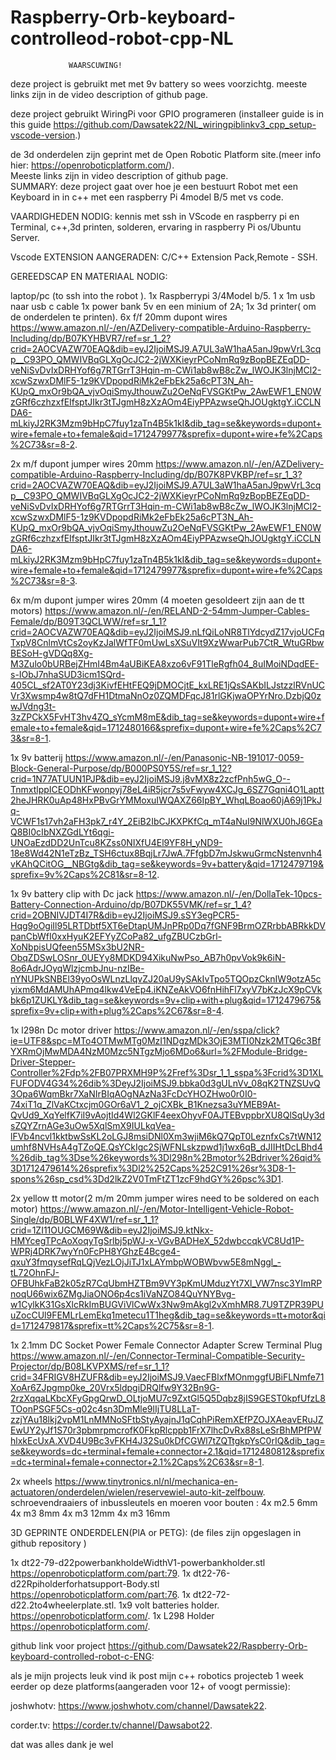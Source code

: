 # Raspberry-Orb-keyboard-controlleod-robot-cpp-NL

                 WAARSCUWING!
deze  project is gebruikt met
met 9v battery so wees voorzichtg.
meeste links zijn in de video description of github page.

deze project gebruikt WiringPi voor  GPIO programeren (installeer guide is in this guide https://github.com/Dawsatek22/NL_wiringpiblinkv3_cpp_setup-vscode-version.)

de 3d onderdelen zijn geprint met de Open Robotic Platform site.(meer info hier: https://openroboticplatform.com/).    
Meeste links zijn in video description of github page.      
                 SUMMARY:
deze   project gaat over hoe je een   bestuurt Robot met een Keyboard in
in c++ met een  raspberry Pi 4model B/5 met vs code.
    
VAARDIGHEDEN NODIG:
kennis met ssh in VScode en raspberry pi en Terminal,
c++,3d printen, solderen, ervaring in raspberry Pi os/Ubuntu Server.

Vscode EXTENSION AANGERADEN:
C/C++ Extension Pack,Remote - SSH.


GEREEDSCAP EN MATERIAAL NODIG:

laptop/pc (to ssh into the robot ).
1x Raspberrypi 3/4Model b/5.
1 x 1m usb naar usb c cable 
1x power bank 5v en een minium of 2A;
1x 3d printer( om de onderdelen te printen).
6x f/f 20mm dupont wires https://www.amazon.nl/-/en/AZDelivery-compatible-Arduino-Raspberry-Including/dp/B07KYHBVR7/ref=sr_1_2?crid=2AOCVAZW70EAQ&dib=eyJ2IjoiMSJ9.A7UL3aW1haA5anJ9pwVrL3cqp__C93PO_QMWIVBqGLXgOcJC2-2jWXKieyrPCoNmRq9zBopBEZEqDD-veNiSvDvIxDRHYof6g7RTGrrT3Hqin-m-CWi1ab8wB8cZw_lWOJK3lnjMCl2-xcwSzwxDMlF5-1z9KVDpopdRiMk2eFbEk25a6cPT3N_Ah-KUpQ_mxOr9bQA_vjvOqiSmyJthouwZu2OeNqFVSGKtPw_2AwEWF1_EN0WzGRf6czhzxfEIfsptJIkr3tTJgmH8zXzAOm4EiyPPAzwseQhJOUgktgY.iCCLNDA6-mLkiyJ2RK3Mzm9bHpC7fuy1zaTn4B5k1kI&dib_tag=se&keywords=dupont+wire+female+to+female&qid=1712479977&sprefix=dupont+wire+fe%2Caps%2C73&sr=8-2.

2x m/f dupont jumper wires 20mm https://www.amazon.nl/-/en/AZDelivery-compatible-Arduino-Raspberry-Including/dp/B07K8PVKBP/ref=sr_1_3?crid=2AOCVAZW70EAQ&dib=eyJ2IjoiMSJ9.A7UL3aW1haA5anJ9pwVrL3cqp__C93PO_QMWIVBqGLXgOcJC2-2jWXKieyrPCoNmRq9zBopBEZEqDD-veNiSvDvIxDRHYof6g7RTGrrT3Hqin-m-CWi1ab8wB8cZw_lWOJK3lnjMCl2-xcwSzwxDMlF5-1z9KVDpopdRiMk2eFbEk25a6cPT3N_Ah-KUpQ_mxOr9bQA_vjvOqiSmyJthouwZu2OeNqFVSGKtPw_2AwEWF1_EN0WzGRf6czhzxfEIfsptJIkr3tTJgmH8zXzAOm4EiyPPAzwseQhJOUgktgY.iCCLNDA6-mLkiyJ2RK3Mzm9bHpC7fuy1zaTn4B5k1kI&dib_tag=se&keywords=dupont+wire+female+to+female&qid=1712479977&sprefix=dupont+wire+fe%2Caps%2C73&sr=8-3.

6x m/m dupont jumper wires 20mm (4 moeten gesoldeert zijn aan de  tt motors) https://www.amazon.nl/-/en/RELAND-2-54mm-Jumper-Cables-Female/dp/B09T3QCLWW/ref=sr_1_1?crid=2AOCVAZW70EAQ&dib=eyJ2IjoiMSJ9.nLfQiLoNR8TlYdcydZ17vjoUCFqTxpV8CnlmVtCs2oyKzJalWfTF0mUwLsXSuVIt9XzWwarPub7CtR_WtuGRbwBESoH-gVDQq8Xg-M3Zulo0bURBejZHmI4Bm4aUBiKEA8xzo6vF91TleRgfh04_8uIMoiNDqdEE-s-IObJ7nhaSUD3icm1SQrd-405CL_sf2AT0Y23dj3KivfEHtFEQ9jDMOCjtE_kxLRE1jQsSAKbILJstzzlRVnUCVr3Xwsmp4w8tQ7dFH1DtmaNnOz0ZQMDFqcJ81rlGKjwaOPYrNro.DzbjQ0zwJVdng3t-3zZPCkX5FvHT3hv4ZQ_sYcmM8mE&dib_tag=se&keywords=dupont+wire+female+to+female&qid=1712480166&sprefix=dupont+wire+fe%2Caps%2C73&sr=8-1.

1x 9v batterij https://www.amazon.nl/-/en/Panasonic-NB-191017-0059-Block-General-Purpose/dp/B000PS0Y5S/ref=sr_1_12?crid=1N77ATUUN1PJP&dib=eyJ2IjoiMSJ9.j8vMX8z2zcfPnh5wG_O--TnmxtlppICEODhKFwonpyj78eL4iR5jcr7s5vFwyw4XCJg_6SZ7Gqni4O1Laptt2heJHRK0uAp48HxPBvGrYMMoxuIWQAXZ66IpBY_WhqLBoao60jA69j1PkJq-VCWF1s17vh2aFH3pk7_r4Y_2EiB2IbCJKXPKfCq_mT4aNuI9NlWXU0hJ6GEaQ8BI0cIbNXZGdLYt6qgi-UNOaEzdDD2UnTcu8KZss0NIXfU4El9YF8H_yND9-18e8Wd42N1eTzBz_TSH6ctux8BqjLr7JwA.7FfgbD7mJskwuGrmcNstenvnh4vKAhQCitOG__NBGtg&dib_tag=se&keywords=9v+battery&qid=1712479719&sprefix=9v%2Caps%2C81&sr=8-12.

1x 9v battery clip with Dc jack https://www.amazon.nl/-/en/DollaTek-10pcs-Battery-Connection-Arduino/dp/B07DK55VMK/ref=sr_1_4?crid=2OBNIVJDT4I7R&dib=eyJ2IjoiMSJ9.sSY3egPCR5-Hqg9oOgiIl95LRTDbtf5XT6eDtapUMJnPRp0Dq7fGNF9BrmOZRrbbABRkkDVpanCbWfI0xxHyuK2EFYyZCoPa82_ufgZBUCzbGrl-XoNbpisUQfeen55MSx3bU2NR-ObqZDSwLOSnr_0UEYy8MDKD94XikuNwPso_AB7h0pvVok9k6iN-8o6AdrJOyqWlzjcmbJnu-nzIBe-nYNUPkSNBEl39yoOsWLnzLlqvZJ20aU9ySAkIvTpo5TQOpzCknIW9otzA5cyixm6MdAMUhAPmq4lkw4VeEp4.iKNZeAkVO6fnHihFl7xyV7bKzJcX9pCVkbk6p1ZUKLY&dib_tag=se&keywords=9v+clip+with+plug&qid=1712479675&sprefix=9v+clip+with+plug%2Caps%2C67&sr=8-4. 

1x l298n Dc motor driver https://www.amazon.nl/-/en/sspa/click?ie=UTF8&spc=MTo4OTMwMTg0MzI1NDgzMDk3OjE3MTI0Nzk2MTQ6c3BfYXRmOjMwMDA4NzM0Mzc5NTgzMjo6MDo6&url=%2FModule-Bridge-Driver-Stepper-Controller%2Fdp%2FB07PRXMH9P%2Fref%3Dsr_1_1_sspa%3Fcrid%3D1XLFUFODV4G34%26dib%3DeyJ2IjoiMSJ9.bbka0d3gULnVv_08qK2TNZSUvQ3Opa6WqmBkr7XaNIrBIqAOgNAzNa3FcDcYHOZHwo0r0I0-74xiT1q_ZlVaKCtxcjm0GOr6aV1_2_ojCXBk_B1Knezsa3uYMEB9At-QvUd9_XqYelfK7iI9vAojtId4Wl2GKlF4eexOhyvF0AJTEBvppbrXU8QlSqUy3dsZQYZrnAGe3uOw5XqlSmX9IULkqVea-lFVb4ncvl1kktbwSsKL2oLGJ8msiDNl0Xm3wjiM6kQ7QpT0LeznfxCs7tWN12umhf8NVHsA4gTZoQE.QsYCkIgc2SjWFNLskzpwd1j1wx6qB_dJIIHtDcLBhd4%26dib_tag%3Dse%26keywords%3Dl298n%2Bmotor%2Bdriver%26qid%3D1712479614%26sprefix%3Dl2%252Caps%252C91%26sr%3D8-1-spons%26sp_csd%3Dd2lkZ2V0TmFtZT1zcF9hdGY%26psc%3D1.

2x yellow tt motor(2 m/m 20mm jumper wires need to be soldered on each motor) https://www.amazon.nl/-/en/Motor-Intelligent-Vehicle-Robot-Single/dp/B0BLWF4XW1/ref=sr_1_1?crid=1ZI11OUGCM69W&dib=eyJ2IjoiMSJ9.ktNkx-HMYcegTPcAoXoqyTgSrlbj5pWJ-x-VGvBADHeX_52dwbccqkVC8Ud1P-WPRj4DRK7wyYn0FcPH8YGhzE4Bcge4-qxuY3fmqysefRqLQjVezLOjJiTJ1xLAYmbpWOBWbvw5E8mNggl_-tL72OhnFJ-OFBUhkFaB2k05zR7CqUbmHZTBm9VY3pKmUMduzYt7Xl_VW7nsc3YImRPnoqU66wix6ZMgJiaONO6p4cs1iVaNZO84QuYNYBvg-w1CylkK31GsXlcRkImBUGViVlCwWx3Nw9mAkgl2vXmhMR8.7U9TZPR39PUuZocCUl9FEMLrLemEkq1metecu1T1heg&dib_tag=se&keywords=tt+motor&qid=1712479817&sprefix=tt%2Caps%2C75&sr=8-1.

1x 2.1mm DC Socket Power Female Connector Adapter Screw Terminal Plug https://www.amazon.nl/-/en/Connector-Terminal-Compatible-Security-Projector/dp/B08LKVPXMS/ref=sr_1_1?crid=34FRIGV8HZUFR&dib=eyJ2IjoiMSJ9.VaecFBlxfMOnmggfUBiFLNmfe71XoAr6ZJpgmp0ke_20Vrx5ldpgiDRQlfw9Y32Bn9G-2rzXqqaLKbcXFyGpgQrwD_OLtjoMU7c9ZxtGl5Q5Dqbz8jIS9GEST0kpfUfzL8TOonPSGF5Cs-q02c4sn3DmMle9lIjTU8LLaT-zzjYAu18lkj2vpM1LnMMNoSFtbStyAyajnJ1qCqhPiRemXEfPZOJXAeavERuJZEwUY2yJf1S70r3pbmrpmcrofK0FkpRlcppb1FrX7lhcDvRx88sLeSrBhMPfPWhlxkEcUxA.XVD4U9Bc3vFKH4J32Su0kDfCGWl7tZQTtgkpYsC0rIQ&dib_tag=se&keywords=dc+terminal+female+connector+2.1&qid=1712480812&sprefix=dc+terminal+female+connector+2.1%2Caps%2C63&sr=8-1.

2x wheels https://www.tinytronics.nl/nl/mechanica-en-actuatoren/onderdelen/wielen/reservewiel-auto-kit-zelfbouw.
schroevendraaiers of inbussleutels en moeren voor bouten :
4x m2.5 6mm
4x m3  8mm
4x m3 12mm
4x m3 16mm

3D GEPRINTE ONDERDELEN(PlA or PETG):
(de files zijn opgeslagen in  github repository )

1x dt22-79-d22powerbankholdeWidthV1-powerbankholder.stl https://openroboticplatform.com/part:79.
1x dt22-76-d22Rpiholderforhatsupport-Body.stl https://openroboticplatform.com/part:76.
1x dt22-72-d22.2to4wheelerplate.stl.
1x9 volt batteries holder. https://openroboticplatform.com/.
1x L298 Holder https://openroboticplatform.com/.


github link voor project https://github.com/Dawsatek22/Raspberry-Orb-keyboard-controlled-robot-c-ENG:

als je mijn  projects leuk vind ik post mijn c++ robotics projecteb 1 week eerder op deze platforms(aangeraden voor 12+ of voogt permissie):

joshwhotv: https://www.joshwhotv.com/channel/Dawsatek22.

corder.tv: https://corder.tv/channel/Dawsabot22.

dat was alles dank je wel
